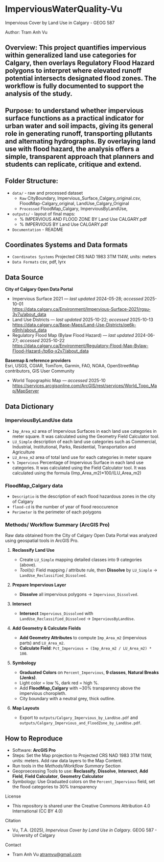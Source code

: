 # ImperviousWaterQuality-Vu
Impervious Cover by Land Use in Calgary - GEOG 587

Author: Tram Anh Vu

## Overview: This project quantifies impervious within generalized land use categories for Calgary, then overlays Regulatory Flood Hazard polygons to interpret where elevated runoff potential intersects designated flood zones. The workflow is fully documented to support the analysis of the study.
## Purpose: to understand whether impervious surface functions as a practical indicator for urban water and soil impacts, giving its general role in generating runoff, transporting pllutants and alternating hydrographs. By overlaying land use with flood hazard, the analysis offers a simple, transparent approach that planners and students can replicate, critique and extend.

## Folder Structure: 
   - `data/` - raw and processed dataset
      - `Raw` CityBoundary, Impervious_Surface_Calgary_original.csv, FloodMap-Calgary_original, LandUse_Calgary_Original
      - `Processed` FloodMap_Calgary, ImperviousByLandUse, 
   - `outputs/` - layout of final maps:
      - % IMPERVIOUS AND FLOOD ZONE BY Land Use CALGARY.pdf
      - % IMPERVIOUS BY Land Use CALGARY.pdf
   - `Documentation` -  README     

## Coordinates Systems and Data formats
   - `Coordinates Systems` Projected CRS NAD 1983 3TM 114W, units: meters
   - `Data Formats` csv, pdf, lyrx 

## Data Source
**City of Calgary Open Data Portal**
- Impervious Surface 2021 — *last updated* 2024-05-28; *accessed* 2025-10-01  
  https://data.calgary.ca/Environment/Impervious-Surface-2021/rgsu-3v7u/about_data
- Land Use Districts — *last updated* 2025-10-22; *accessed* 2025-10-13  
  https://data.calgary.ca/Base-Maps/Land-Use-Districts/qe6k-p9nh/about_data
- Regulatory Flood Map (Bylaw Flood Hazard) — *last updated* 2024-06-27; *accessed* 2025-10-22  
  https://data.calgary.ca/Environment/Regulatory-Flood-Map-Bylaw-Flood-Hazard-/tp6q-x2v7/about_data

**Basemap & reference providers**  
Esri, USGS, CGIAR, TomTom, Garmin, FAO, NOAA, OpenStreetMap contributors, GIS User Community  
- World Topographic Map — *accessed* 2025-10  
  https://services.arcgisonline.com/ArcGIS/rest/services/World_Topo_Map/MapServer

## Data Dictionary

  ### ImperviousByLandUse data
   
   - `Imp_Area_m2` area of Impervious Surfaces in each land use categories in meter square. It was calculated using the Geometry Field Calculator tool.
   - `LU_Simple` description of each land use categories such as Commercial, Industrial, Institutional, Parks, Residential, Transportation and Agriculture
   - `LU_Area_m2` area of total land use for each categories in meter square
   - `% Impervious` Percentage of Impervious Surface in each land use categories. It was calculated using the Field Calculator tool. It was calculated using the formula (Imp_Area_m2)*100/(LU_Area_m2)

 ### FloodMap_Calgary data

   - `Descriptio` is the description of each flood hazardous zones in the city of Calgary
   - `flood-cd` is the number of year of flood reoccurence 
   - `Perimeter` is the perimeter of each polygons
    
### Methods/ Workflow Summary (ArcGIS Pro)

   Raw data obtained from the City of Calgary Open Data Portal was analyzed using geospatial tools in ArcGIS Pro.

1. **Reclassify Land Use**  
   - Create `LU_Simple` mapping detailed classes into 9 categories (above).  
   - *Tool(s):* Field mapping / attribute rule, then **Dissolve** by `LU_Simple` → `LandUse_Reclassified_Dissolved`.

2. **Prepare Impervious Layer**  
   - **Dissolve** all impervious polygons → `Impervious_Dissolved`.

3. **Intersect**  
   - **Intersect** `Impervious_Dissolved` with `LandUse_Reclassified_Dissolved` → `ImperviousByLandUse`.

4. **Add Geometry & Calculate Fields**  
   - **Add Geometry Attributes** to compute `Imp_Area_m2` (impervious parts) and `LU_Area_m2`.  
   - **Calculate Field**: `Pct_Impervious = (Imp_Area_m2 / LU_Area_m2) * 100`.

5. **Symbology**  
   - **Graduated Colors** on `Percent_Impervious`, **9 classes**, **Natural Breaks (Jenks)**.  
   - Light color = low %, dark red = high %.  
   - Add **FloodMap_Calgary** with ~30% transparency above the impervious choropleth.  
   - City boundary with a neutral grey, thick outline.

6. **Map Layouts**  
   - Export to `outputs/Calgary_Impervious_by_LandUse.pdf` and  
     `outputs/Calgary_Impervious_and_FloodZone_by_LandUse.pdf`.

## How to Reproduce
 - Software: **ArcGIS Pro**
 - Steps: Set the Map projection to Projected CRS NAD 1983 3TM 114W, units: meters. Add raw data layers to the Map Content.
 - Run tools in the *Methods/Workflow Summary* Section
 - Geoproecessing Tools to use: **Reclassify**, **Dissolve**, **Intersect**, **Add Field**, **Field Calculator**, **Geometry Calculator**
 - Symbology: Use Graduated colors on the `Percent_Impervious` field, set the flood categories to 30% transparency
   
License

   - This repository is shared uner the Creative Commons Attribution 4.0 International (CC BY 4.0)
     
Citation

  - Vu, T.A. (2025), *Impervious Cover by Land Use in Calgary*. GEOG 587 - University of Calgary
   
Contact

  - Tram Anh Vu atramvu@gmail.com 
